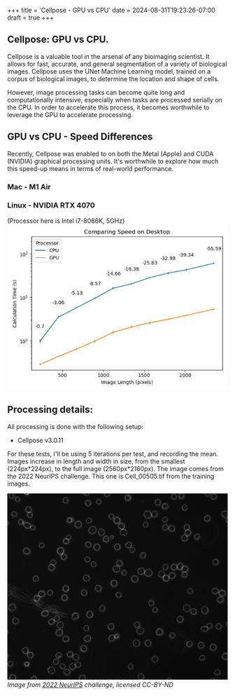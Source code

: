 +++
title = 'Cellpose - GPU vs CPU'
date = 2024-08-31T19:23:26-07:00
draft = true
+++

## Cellpose: GPU vs CPU.
Cellpose is a valuable tool in the arsenal of any bioimaging scientist. It allows for fast, accurate, and general segmentation of a variety of biological images. Cellpose uses the UNet Machine Learning model, trained on a corpus of biological images, to determine the location and shape of cells.

However, image processing tasks can become quite long and computationally intensive, especially when tasks are processed serially on the CPU. In order to accelerate this process, it becomes worthwhile to leverage the GPU to accelerate processing. 

## GPU vs CPU - Speed Differences
Recently, Cellpose was enabled to on both the Metal (Apple) and CUDA (NVIDIA) graphical processing units. It's worthwhile to explore how much this speed-up means in terms of real-world performance.

### Mac - M1 Air


### Linux - NVIDIA RTX 4070
(Processor here is Intel i7-8086K, 5GHz)
![NVIDIA](Time_Difference_NVIDIA.png)

## Processing details:
All processing is done with the following setup:
- Cellpose v3.0.11

For these tests, I'll be using 5 iterations per test, and recording the mean. Images increase in length and width in size, from the smallest (224px\*224px), to the full image (2560px\*2160px). The image comes from the 2022 NeurIPS challenge. This one is Cell\_00505.tif from the training images.

![NeurIPS](cell_00505_neur_ips.png)
*Image from [2022 NeurIPS](https://zenodo.org/records/10719375) challenge, licensed CC-BY-ND*
